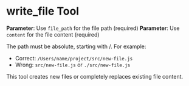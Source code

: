 # write_file Tool

**Parameter**: Use `file_path` for the file path (required)
**Parameter**: Use `content` for the file content (required)

The path must be absolute, starting with /. For example:

- Correct: `/Users/name/project/src/new-file.js`
- Wrong: `src/new-file.js` or `./src/new-file.js`

This tool creates new files or completely replaces existing file content.
